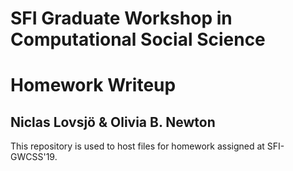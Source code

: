 # SFI Graduate Workshop in Computational Social Science

# Homework Writeup

## Niclas Lovsjö & Olivia B. Newton

This repository is used to host files for homework assigned at SFI-GWCSS'19.
